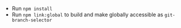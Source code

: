 - Run `npm install`
- Run `npm link:global` to build and make globally accessible as `git-branch-selector`
